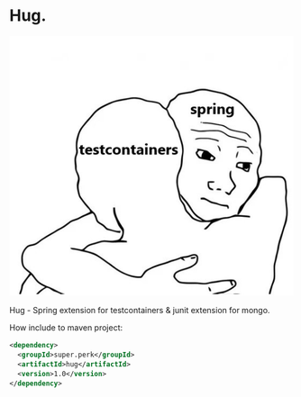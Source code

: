 # Hug. 

<p align="center">
  <img src="docs/meme.jpg"/>
</p>

Hug - Spring extension for testcontainers & junit extension for mongo.

How include to maven project:
```xml
<dependency>
  <groupId>super.perk</groupId>
  <artifactId>hug</artifactId>
  <version>1.0</version>
</dependency>
```